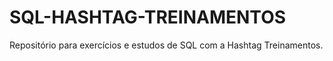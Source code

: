 # SQL-HASHTAG-TREINAMENTOS

Repositório para exercícios e estudos de SQL com a Hashtag Treinamentos.
